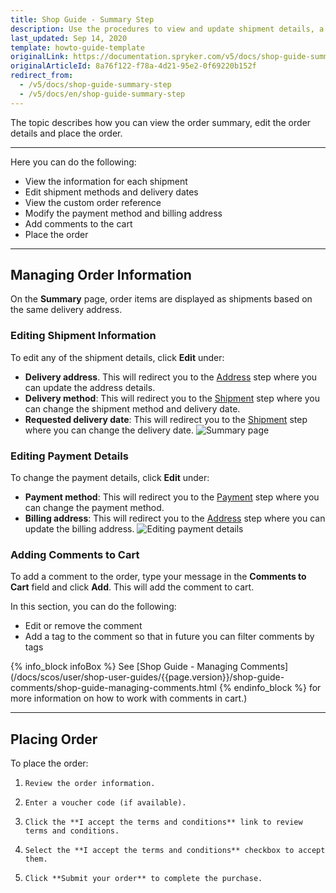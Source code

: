 ```yaml
---
title: Shop Guide - Summary Step
description: Use the procedures to view and update shipment details, a payment method or billing address, and place the order in the Storefront.
last_updated: Sep 14, 2020
template: howto-guide-template
originalLink: https://documentation.spryker.com/v5/docs/shop-guide-summary-step
originalArticleId: 8a76f122-f78a-4d21-95e2-0f69220b152f
redirect_from:
  - /v5/docs/shop-guide-summary-step
  - /v5/docs/en/shop-guide-summary-step
---
```


The topic describes how you can view the order summary, edit the order details and place the order.
***
Here you can do the following:

* View the information for each shipment
* Edit shipment methods and delivery dates
* View the custom order reference
* Modify the payment method and billing address
* Add comments to the cart
* Place the order
***
## Managing Order Information
On the **Summary** page, order items are displayed as shipments based on the same delivery address.

### Editing Shipment Information
To edit any of the shipment details, click **Edit** under:

* **Delivery address**. This will redirect you to the [Address](/docs/scos/user/shop-user-guides/{{page.version}}/shop-guide-checkout/shop-guide-address-step.html) step where you can update the address details.
* **Delivery method**: This will redirect you to the [Shipment](/docs/scos/user/shop-user-guides/{{page.version}}/shop-guide-checkout/shop-guide-shipment-step.html) step where you can change the shipment method and delivery date.
* **Requested delivery date**: This will redirect you to the [Shipment](/docs/scos/user/shop-user-guides/{{page.version}}/shop-guide-checkout/shop-guide-shipment-step.html) step where you can change the delivery date.
![Summary page](https://spryker.s3.eu-central-1.amazonaws.com/docs/User+Guides/Shop+User+Guides/Checkout/Shop+Guide+-+Summary+Step/summary-step-new.png) 

### Editing Payment Details
To change the payment details, click **Edit** under:

* **Payment method**: This will redirect you to the [Payment](/docs/scos/user/shop-user-guides/{{page.version}}/shop-guide-checkout/shop-guide-payment-step.html) step where you can change the payment method.
* **Billing address**: This will redirect you to the [Address](/docs/scos/user/shop-user-guides/{{page.version}}/shop-guide-checkout/shop-guide-address-step.html) step where you can update the billing address.
![Editing payment details](https://spryker.s3.eu-central-1.amazonaws.com/docs/User+Guides/Shop+User+Guides/Checkout/Shop+Guide+-+Summary+Step/edit-billing-information.png) 

### Adding Comments to Cart
To add a comment to the order, type your message in the **Comments to Cart** field and click **Add**. This will add the comment to cart.

In this section, you can do the following:

* Edit or remove the comment
* Add a tag to the comment so that in future you can filter comments by tags

{% info_block infoBox %}
See [Shop Guide - Managing Comments](/docs/scos/user/shop-user-guides/{{page.version}}/shop-guide-comments/shop-guide-managing-comments.html
{% endinfo_block %} for more information on how to work with comments in cart.)
***
## Placing Order
To place the order:

1.     Review the order information.
2.     Enter a voucher code (if available).
3.     Click the **I accept the terms and conditions** link to review terms and conditions.
4.     Select the **I accept the terms and conditions** checkbox to accept them.
5.     Click **Submit your order** to complete the purchase.
